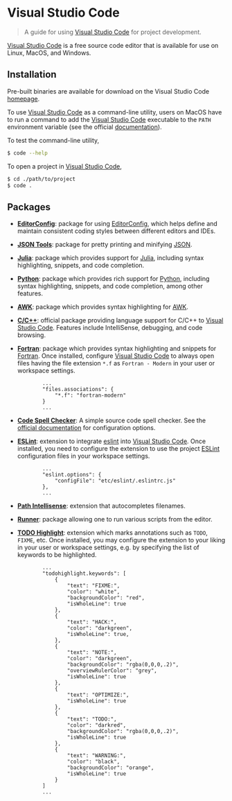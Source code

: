 # Visual Studio Code

> A guide for using [Visual Studio Code][vscode] for project development.

[Visual Studio Code][vscode] is a free source code editor that is available for use on Linux, MacOS, and Windows.

## Installation

Pre-built binaries are available for download on the Visual Studio Code [homepage][vscode].

To use [Visual Studio Code][vscode] as a command-line utility, users on MacOS have to run a command to add the [Visual Studio Code][vscode] executable to the `PATH` environment variable (see the official [documentation][vscode-macos-setup]). 

To test the command-line utility,

```bash
$ code --help
```

To open a project in [Visual Studio Code][vscode],

```bash
$ cd ./path/to/project
$ code .
```

## Packages

-   [**EditorConfig**][vscode-editorconfig]: package for using [EditorConfig][editorconfig], which helps define and maintain consistent coding styles between different editors and IDEs.

-   [**JSON Tools**][vscode-json-tools]: package for pretty printing and minifying [JSON][json].

-   [**Julia**][vscode-julia]: package which provides support for [Julia][julia], including syntax highlighting, snippets, and code completion.

-   [**Python**][vscode-python]: package which provides rich support for [Python][python], including syntax highlighting, snippets, and code completion, among other features.

-   [**AWK**][vscode-awk]: package which provides syntax highlighting for [AWK][awk].

-   [**C/C++**][vscode-cpptools]: official package providing language support for C/C++ to [Visual Studio Code][vscode]. Features include IntelliSense, debugging, and code browsing.

-   [**Fortran**][vscode-fortran]: package which provides syntax highlighting and snippets for [Fortran][fortran]. Once installed, configure [Visual Studio Code][vscode] to always open files having the file extension `*.f` as `Fortran - Modern` in your user or workspace settings.

    ```text
            ...
            "files.associations": {
                "*.f": "fortran-modern"
            }
            ...
    ```

-   [**Code Spell Checker**][vscode-spell-checker]: A simple source code spell checker. See the [official documentation][vscode-spell-checker-readme] for configuration options.

-   [**ESLint**][vscode-eslint]: extension to integrate [eslint][eslint] into [Visual Studio Code][vscode]. Once installed, you need to configure the extension to use the project [ESLint][eslint] configuration files in your workspace settings.

    ```text
            ...
            "eslint.options": {
                "configFile": "etc/eslint/.eslintrc.js"
            },
            ...
    ```

-   [**Path Intellisense**][vscode-path-intellisense]: extension that autocompletes filenames.

-   [**Runner**][vscode-runner]: package allowing one to run various scripts from the editor.

-   [**TODO Highlight**][vscode-todo-highlight]: extension which marks annotations such as `TODO`, `FIXME`, etc. Once installed, you may configure the extension to your liking in your user or workspace settings, e.g. by specifying the list of keywords to be highlighted.

    ```text
            ...
            "todohighlight.keywords": [
                {
                    "text": "FIXME:",
                    "color": "white",
                    "backgroundColor": "red",
                    "isWholeLine": true
                },
                {
                    "text": "HACK:",
                    "color": "darkgreen",
                    "isWholeLine": true,
                },
                {
                    "text": "NOTE:",
                    "color": "darkgreen",
                    "backgroundColor": "rgba(0,0,0,.2)",
                    "overviewRulerColor": "grey",
                    "isWholeLine": true
                },
                {
                    "text": "OPTIMIZE:",
                    "isWholeLine": true
                },
                {
                    "text": "TODO:",
                    "color": "darkred",
                    "backgroundColor": "rgba(0,0,0,.2)", 
                    "isWholeLine": true
                },
                {
                    "text": "WARNING:",
                    "color": "black",
                    "backgroundColor": "orange",
                    "isWholeLine": true
                }
            ]
            ...
    ```

<section class="links">

[vscode]: https://code.visualstudio.com/

[vscode-macos-setup]: https://code.visualstudio.com/docs/setup/mac

[vscode-eslint]: https://github.com/Microsoft/vscode-eslint

[vscode-spell-checker]: https://github.com/Jason-Rev/vscode-spell-checker

[vscode-spell-checker-readme]: https://github.com/Jason-Rev/vscode-spell-checker/blob/master/client/README.md

[vscode-path-intellisense]: https://github.com/ChristianKohler/PathIntellisense

[vscode-todo-highlight]: https://github.com/wayou/vscode-todo-highlight

[vscode-editorconfig]: https://github.com/editorconfig/editorconfig-vscode

[vscode-json-tools]: https://marketplace.visualstudio.com/items?itemName=eriklynd.json-tools#overview

[vscode-python]: https://github.com/Microsoft/vscode-python

[vscode-julia]: https://github.com/JuliaEditorSupport/julia-vscode

[vscode-awk]: https://github.com/luggage66/vscode-awk

[vscode-cpptools]: https://marketplace.visualstudio.com/items?itemName=ms-vscode.cpptools

[vscode-fortran]: https://github.com/Gimly/vscode-fortran

[vscode-runner]: https://github.com/mattn/vscode-runner

[eslint]: http://eslint.org/

[json]: http://www.json.org/

[editorconfig]: http://editorconfig.org/

[python]: https://www.python.org/

[julia]: https://julialang.org/

[awk]: https://en.wikipedia.org/wiki/AWK

[fortran]: https://en.wikipedia.org/wiki/Fortran

</section>

<!-- /.links -->
